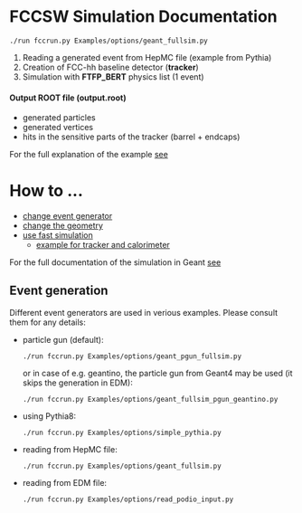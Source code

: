 FCCSW Simulation Documentation
==

~~~{.sh}
./run fccrun.py Examples/options/geant_fullsim.py
~~~

1. Reading a generated event from HepMC file (example from Pythia)
2. Creation of FCC-hh baseline detector (**tracker**)
3. Simulation with **FTFP_BERT** physics list (1 event)

#### Output ROOT file (**output.root**)

- generated particles
- generated vertices
- hits in the sensitive parts of the tracker (barrel + endcaps)

For the full explanation of the example [see](FullSimulation.md#example)


# How to ...

* [change event generator](#event-generators)
* [change the geometry](../../Detector/doc/DD4hepInFCCSW.md)
* [use fast simulation](FastSimulationUsingGeant.md)
  - [example for tracker and calorimeter](FastSimulationUsingGeant.md#example)

For the full documentation of the simulation in Geant [see](FullSimulation.md)

## Event generation

Different event generators are used in verious examples. Please consult them for any details:

- particle gun (default):

  ~~~{.sh}
  ./run fccrun.py Examples/options/geant_pgun_fullsim.py
  ~~~

  or in case of e.g. geantino, the particle gun from Geant4 may be used (it skips the generation in EDM):

  ~~~{.sh}
  ./run fccrun.py Examples/options/geant_fullsim_pgun_geantino.py
  ~~~

- using Pythia8:

  ~~~{.sh}
  ./run fccrun.py Examples/options/simple_pythia.py
  ~~~

- reading from HepMC file:

  ~~~{.sh}
  ./run fccrun.py Examples/options/geant_fullsim.py
  ~~~

- reading from EDM file:

  ~~~{.sh}
  ./run fccrun.py Examples/options/read_podio_input.py
  ~~~

